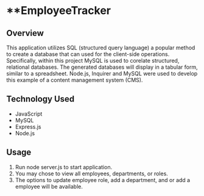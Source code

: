 # **EmployeeTracker

## Overview
This application utilizes SQL (structured query language) a popular method to create a database that can used for the client-side operations. Specifically, within this project MySQL is used to corelate structured, relational databases. The generated databases will display in a tabular form, similar to a spreadsheet. Node.js, Inquirer and MySQL were used to develop this example of a content management system (CMS).

## Technology Used
* JavaScript
* MySQL
* Express.js
* Node.js

## Usage
1. Run node server.js to start application. 
2. You may chose to view all employees, departments, or roles.
3. The options to update employee role, add a department, and or add a employee will be available.
